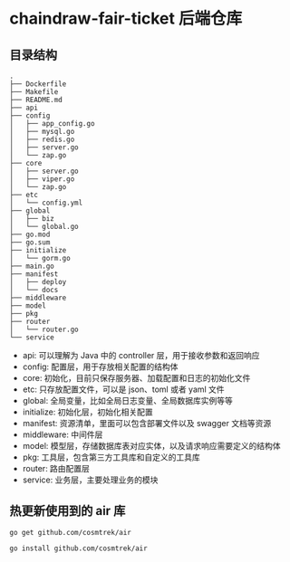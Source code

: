 # chaindraw-fair-ticket 后端仓库

## 目录结构

```shell
.
├── Dockerfile
├── Makefile
├── README.md
├── api
├── config
│   ├── app_config.go
│   ├── mysql.go
│   ├── redis.go
│   ├── server.go
│   └── zap.go
├── core
│   ├── server.go
│   ├── viper.go
│   └── zap.go
├── etc
│   └── config.yml
├── global
│   ├── biz
│   └── global.go
├── go.mod
├── go.sum
├── initialize
│   └── gorm.go
├── main.go
├── manifest
│   ├── deploy
│   └── docs
├── middleware
├── model
├── pkg
├── router
│   └── router.go
└── service
```

- api: 可以理解为 Java 中的 controller 层，用于接收参数和返回响应
- config: 配置层，用于存放相关配置的结构体
- core: 初始化，目前只保存服务器、加载配置和日志的初始化文件
- etc: 只存放配置文件，可以是 json、toml 或者 yaml 文件
- global: 全局变量，比如全局日志变量、全局数据库实例等等
- initialize: 初始化层，初始化相关配置
- manifest: 资源清单，里面可以包含部署文件以及 swagger 文档等资源
- middleware: 中间件层
- model: 模型层，存储数据库表对应实体，以及请求响应需要定义的结构体
- pkg: 工具层，包含第三方工具库和自定义的工具库
- router: 路由配置层
- service: 业务层，主要处理业务的模块

## 热更新使用到的 air 库

```shell
go get github.com/cosmtrek/air

go install github.com/cosmtrek/air
```